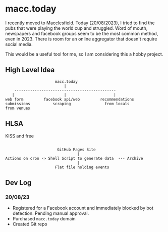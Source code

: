 # macc.today

I recently moved to Macclesfield. Today (20/08/2023), I tried to find the pubs that were playing the world cup and struggled. Word of mouth, newspapers and facebook groups seem to be the most common method, even in 2023. There is room for an online aggregator that doesn't require social media.

This would be a useful tool for me, so I am considering this a hobby project.

## High Level Idea

```
                      macc.today
                          |
    ---------------------------------------------
   |                      |                     |
web form         facebook api/web         recommendations
submissions          scraping               from locals
from venues
```

## HLSA

KISS and free

```

                       GitHub Pages Site
                                |
Actions on cron -> Shell Script to generate data  --- Archive
                                |
                      Flat file holding events
```

## Dev Log

### 20/08/23

- Registered for a Facebook account and immediately blocked by bot detection. Pending manual approval.
- Purchased `macc.today` domain
- Created Git repo
